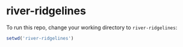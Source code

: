 # river-ridgelines

To run this repo, change your working directory to `river-ridgelines`:
```r
setwd('river-ridgelines')
```

